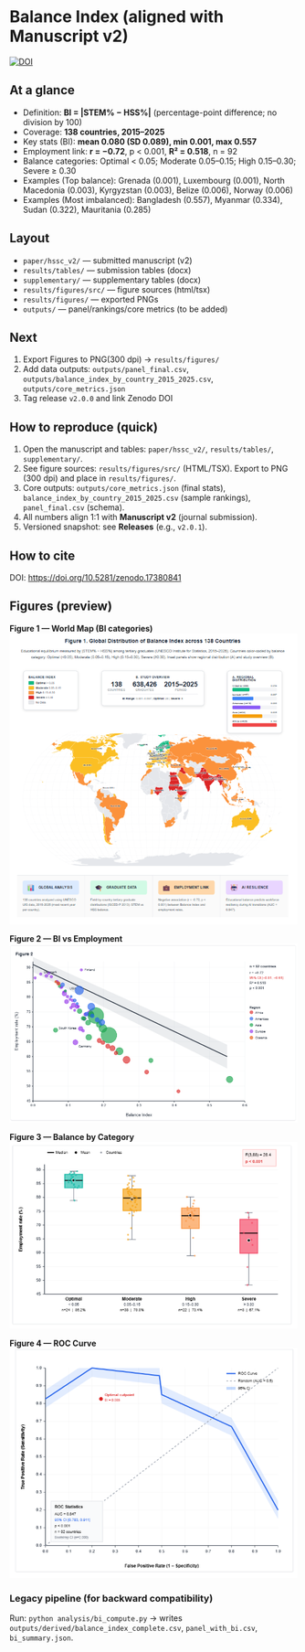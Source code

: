 # Balance Index (aligned with Manuscript v2)

[![DOI](https://zenodo.org/badge/DOI/10.5281/zenodo.17380841.svg)](https://doi.org/10.5281/zenodo.17380841)

## At a glance
- Definition: **BI = |STEM% − HSS%|** (percentage-point difference; no division by 100)
- Coverage: **138 countries, 2015–2025**
- Key stats (BI): **mean 0.080 (SD 0.089), min 0.001, max 0.557**
- Employment link: **r = −0.72**, p < 0.001, **R² = 0.518**, n = 92
- Balance categories: Optimal < 0.05; Moderate 0.05–0.15; High 0.15–0.30; Severe ≥ 0.30
- Examples (Top balance): Grenada (0.001), Luxembourg (0.001), North Macedonia (0.003), Kyrgyzstan (0.003), Belize (0.006), Norway (0.006)
- Examples (Most imbalanced): Bangladesh (0.557), Myanmar (0.334), Sudan (0.322), Mauritania (0.285)

## Layout
- `paper/hssc_v2/` — submitted manuscript (v2)
- `results/tables/` — submission tables (docx)
- `supplementary/` — supplementary tables (docx)
- `results/figures/src/` — figure sources (html/tsx)
- `results/figures/` — exported PNGs
- `outputs/` — panel/rankings/core metrics (to be added)

## Next
1) Export Figures to PNG(300 dpi) → `results/figures/`
2) Add data outputs: `outputs/panel_final.csv`, `outputs/balance_index_by_country_2015_2025.csv`, `outputs/core_metrics.json`
3) Tag release `v2.0.0` and link Zenodo DOI

## How to reproduce (quick)
1. Open the manuscript and tables: `paper/hssc_v2/`, `results/tables/`, `supplementary/`.
2. See figure sources: `results/figures/src/` (HTML/TSX). Export to PNG (300 dpi) and place in `results/figures/`.
3. Core outputs: `outputs/core_metrics.json` (final stats), `balance_index_by_country_2015_2025.csv` (sample rankings), `panel_final.csv` (schema).
4. All numbers align 1:1 with **Manuscript v2** (journal submission).
5. Versioned snapshot: see **Releases** (e.g., `v2.0.1`).

## How to cite

DOI: https://doi.org/10.5281/zenodo.17380841


## Figures (preview)

**Figure 1 — World Map (BI categories)**  
![](results/figures/Figure_1_WorldMap.png)

**Figure 2 — BI vs Employment**  
![](results/figures/Figure_2_BI_vs_Employment.png)

**Figure 3 — Balance by Category**  
![](results/figures/Figure_3_BI_Category.png)

**Figure 4 — ROC Curve**  
![](results/figures/Figure_4_ROC.png)

### Legacy pipeline (for backward compatibility)
Run:
`python analysis/bi_compute.py` → writes `outputs/derived/balance_index_complete.csv`, `panel_with_bi.csv`, `bi_summary.json`.
